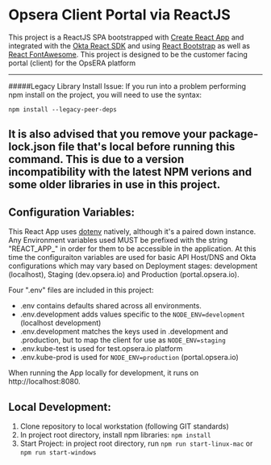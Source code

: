 # Opsera Client Portal via ReactJS

This project is a ReactJS SPA bootstrapped with [Create React App](https://github.com/facebook/create-react-app) and integrated with the 
[Okta React SDK](https://www.npmjs.com/package/@okta/okta-react) and using [React Bootstrap](https://react-bootstrap.github.io) as well as 
[React FontAwesome](https://www.npmjs.com/package/react-fontawesome).  This project is designed to be the customer facing portal (client) 
for the OpsERA platform

---
#####Legacy Library Install Issue:
If you run into a problem performing npm install on the project, you will need to use the syntax:

`npm install --legacy-peer-deps`

It is also advised that you remove your package-lock.json file that's local before running this command.  This is due to 
a version incompatibility with the latest NPM verions and some older libraries in use in this project.
---

## Configuration Variables:
This React App uses [dotenv](https://www.npmjs.com/package/dotenv) natively, although it's a paired down instance.  Any Environment variables 
used MUST be prefixed with the string "REACT_APP_" in order for them to be accessible in the application.  At this time the configuraiton 
variables are used for basic API Host/DNS and Okta configurations which may vary based on Deployment stages: development (localhost), 
Staging (dev.opsera.io) and Production (portal.opsera.io).

Four ".env" files are included in this project:
* .env contains defaults shared across all environments.
* .env.development adds values specific to the `NODE_ENV=development` (localhost development)
* .env.development matches the keys used in .development and .production, but to map the client for use as `NODE_ENV=staging`
* .env.kube-test is used for test.opsera.io platform
* .env.kube-prod is used for `NODE_ENV=production` (portal.opsera.io)

When running the App locally for development, it runs on http://localhost:8080.


## Local Development:
1. Clone repository to local workstation (following GIT standards)
2. In project root directory, install npm libraries: `npm install`
3. Start Project: in project root directory, run  `npm run start-linux-mac` or `npm run start-windows`

